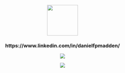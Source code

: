 <p align="center">
<img width="100px" height="100px" src="https://cdn4.iconfinder.com/data/icons/social-messaging-ui-color-shapes-2-free/128/social-linkedin-circle-512.png" >

<p align="center">
<h3 align="center" >https://www.linkedin.com/in/danielfpmadden/</h3>
</p>


<p align="center">
  <img src="https://github-readme-stats.vercel.app/api?username=DanielMadden&show_icons=true&hide_border=true&theme=dark">
</p>

<p align="center">
  <img src="https://github-readme-stats.vercel.app/api/top-langs/?username=DanielMadden&hide_border=true&theme=dark&hide=html,css">
</p>
<!-- 
00e3ff,da00d5
dd570e,8400c1
ff8746,832aad
&text_color=fff&title_color=fff&icon_color=fff&bg_color=45,ff8746,832aad
&text_color=fff&title_color=fff&icon_color=fff&bg_color=45,ff8746,832aad
-->
<!-- 
![Anurag's GitHub stats](https://github-readme-stats.vercel.app/api?username=DanielMadden&show_icons=true&hide_border=true&text_color=fff&title_color=fff&icon_color=fff&bg_color=45,ff8746,832aad)
![Top Langs](https://github-readme-stats.vercel.app/api/top-langs/?username=DanielMadden&hide_border=true&text_color=fff&title_color=fff&icon_color=fff&bg_color=45,ff8746,832aad&layout=compact&hide=html,css)
-->

<!--
**DanielMadden/DanielMadden** is a ✨ _special_ ✨ repository because its `README.md` (this file) appears on your GitHub profile.

Here are some ideas to get you started:

- 🔭 I’m currently working on ...
- 🌱 I’m currently learning ...
- 👯 I’m looking to collaborate on ...
- 🤔 I’m looking for help with ...
- 💬 Ask me about ...
- 📫 How to reach me: ...
- 😄 Pronouns: ...
- ⚡ Fun fact: ...
-->
